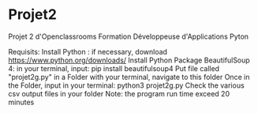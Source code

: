 # Projet2
Projet 2 d'Openclassrooms Formation Développeuse d'Applications Pyton

Requisits:
Install Python : if necessary, download https://www.python.org/downloads/
Install Python Package BeautifulSoup 4: in your terminal, input: pip install beautifulsoup4
Put file called "projet2g.py" in a Folder
with your terminal, navigate to this folder
Once in the Folder, input in your terminal: python3 projet2g.py
Check the various csv output files in your folder
Note: the program run time exceed 20 minutes
